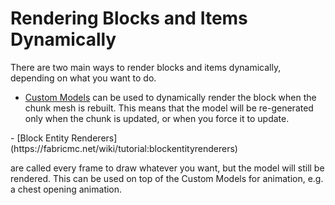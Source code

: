 # Rendering Blocks and Items Dynamically

There are two main ways to render blocks and items dynamically,
depending on what you want to do.

- [Custom Models](https://fabricmc.net/wiki/tutorial:custom_model) can
  be used to dynamically render the block when the chunk mesh is
  rebuilt. This means that the model will be re-generated only when
  the chunk is updated, or when you force it to update.

<!-- --->- [Block Entity Renderers](https://fabricmc.net/wiki/tutorial:blockentityrenderers)
  are called every frame to draw whatever you want, but the model will
  still be rendered. This can be used on top of the Custom Models for
  animation, e.g. a chest opening animation.

